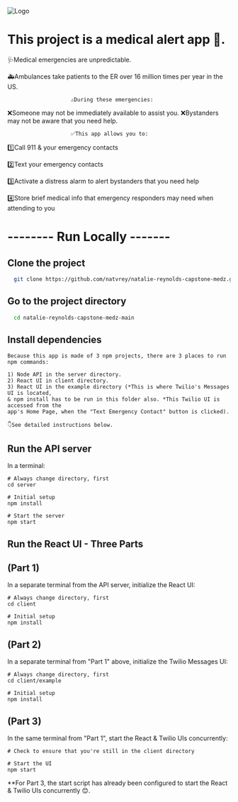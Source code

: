 ![Logo](https://i.imgur.com/scnP2y3.png)

# This project is a medical alert app 📢.

🩺Medical emergencies are unpredictable.

🚑Ambulances take patients to the ER over 16 million times per year in the US.

                        ⚠During these emergencies:

❌Someone may not be immediately available to assist you.
❌Bystanders may not be aware that you need help.

                        ✅This app allows you to:

1️⃣Call 911 & your emergency contacts

2️⃣Text your emergency contacts

3️⃣Activate a distress alarm to alert bystanders that you need help

4️⃣Store brief medical info that emergency responders may need when attending to you

# -------- Run Locally -------

## Clone the project

```bash
  git clone https://github.com/natvrey/natalie-reynolds-capstone-medz.git
```

## Go to the project directory

```bash
  cd natalie-reynolds-capstone-medz-main
```

## Install dependencies

```
Because this app is made of 3 npm projects, there are 3 places to run npm commands:

1) Node API in the server directory.
2) React UI in client directory.
3) React UI in the example directory (*This is where Twilio's Messages UI is located,
& npm install has to be run in this folder also. *This Twilio UI is accessed from the
app's Home Page, when the "Text Emergency Contact" button is clicked).

👇See detailed instructions below.

```

## Run the API server

In a terminal:

    # Always change directory, first
    cd server

    # Initial setup
    npm install

    # Start the server
    npm start

## Run the React UI - Three Parts

## (Part 1)

In a separate terminal from the API server, initialize the React UI:

    # Always change directory, first
    cd client

    # Initial setup
    npm install

## (Part 2)

In a separate terminal from "Part 1" above, initialize the Twilio Messages UI:

    # Always change directory, first
    cd client/example

    # Initial setup
    npm install

## (Part 3)

In the same terminal from "Part 1", start the React & Twilio UIs concurrently:

    # Check to ensure that you're still in the client directory

    # Start the UI
    npm start

\*\*For Part 3, the start script has already been configured to start the React & Twilio UIs concurrently 😊.
